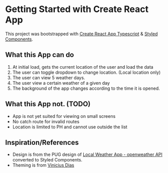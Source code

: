 # Getting Started with Create React App

This project was bootstrapped with [Create React App Typescript](https://github.com/facebook/create-react-app) & [Styled Components](https://github.com/styled-components/styled-components).

## What this App can do

1. At initial load, gets the current location of the user and load the data
2. The user can toggle dropdown to change location. (Local location only)
3. The user can view 5 weather days.
4. The user view a certain weather of a given day
5. The background of the app changes according to the time it is opened.

## What this App not. (TODO)

- App is not yet suited for viewing on small screens
- No catch route for invalid routes
- Location is limited to PH and cannot use outside the list

## Inspiration/References

- Design is from the PUG design of [Local Weather App - openweather API](https://codepen.io/wearegroot/pen/pgaeWL) converted to Styled Components.
- Theming is from [Vinicius Dias](https://dev.to/viniciusmdias/how-to-create-a-theme-in-react-typescript-with-styled-components-3fn)
